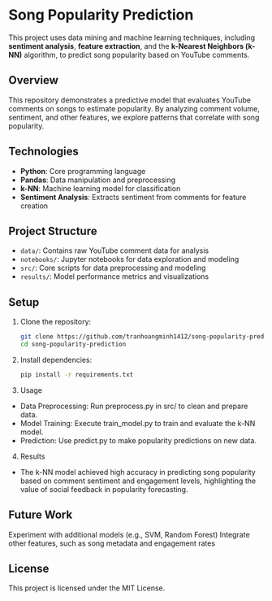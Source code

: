 # Song Popularity Prediction

This project uses data mining and machine learning techniques, including **sentiment analysis**, **feature extraction**, and the **k-Nearest Neighbors (k-NN)** algorithm, to predict song popularity based on YouTube comments.

## Overview

This repository demonstrates a predictive model that evaluates YouTube comments on songs to estimate popularity. By analyzing comment volume, sentiment, and other features, we explore patterns that correlate with song popularity.

## Technologies

- **Python**: Core programming language
- **Pandas**: Data manipulation and preprocessing
- **k-NN**: Machine learning model for classification
- **Sentiment Analysis**: Extracts sentiment from comments for feature creation

## Project Structure

- `data/`: Contains raw YouTube comment data for analysis
- `notebooks/`: Jupyter notebooks for data exploration and modeling
- `src/`: Core scripts for data preprocessing and modeling
- `results/`: Model performance metrics and visualizations

## Setup

1. Clone the repository:
   ```bash
   git clone https://github.com/tranhoangminh1412/song-popularity-prediction
   cd song-popularity-prediction
2. Install dependencies:
   ```bash
   pip install -r requirements.txt
3. Usage
  - Data Preprocessing: Run preprocess.py in src/ to clean and prepare data.
  - Model Training: Execute train_model.py to train and evaluate the k-NN model.
  - Prediction: Use predict.py to make popularity predictions on new data.
4. Results
  - The k-NN model achieved high accuracy in predicting song popularity based on comment sentiment and engagement levels, highlighting the value of social feedback in popularity forecasting.

## Future Work
Experiment with additional models (e.g., SVM, Random Forest)
Integrate other features, such as song metadata and engagement rates

## License
This project is licensed under the MIT License.
